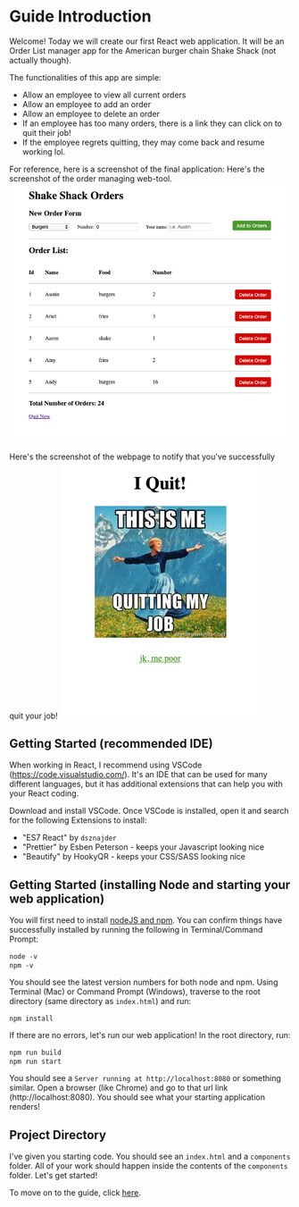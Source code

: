 # Guide Introduction

Welcome! Today we will create our first React web application. It will be an Order List manager app for the American burger chain Shake Shack (not actually though).

The functionalities of this app are simple:

- Allow an employee to view all current orders
- Allow an employee to add an order
- Allow an employee to delete an order
- If an employee has too many orders, there is a link they can click on to quit their job!
- If the employee regrets quitting, they may come back and resume working lol.

For reference, here is a screenshot of the final application:
Here's the screenshot of the order managing web-tool.
![Screenshot_Final_Home](../images/screenshot_final_home.png)

Here's the screenshot of the webpage to notify that you've successfully quit your job!
![Screenshot_Final_Quit](../images/screenshot_final_quit.png)

## Getting Started (recommended IDE)

When working in React, I recommend using VSCode (https://code.visualstudio.com/).
It's an IDE that can be used for many different languages, but it has additional extensions that can help you with your React coding.

Download and install VSCode. Once VSCode is installed, open it and search for the following Extensions to install:

- "ES7 React" by `dsznajder`
- "Prettier" by Esben Peterson - keeps your Javascript looking nice
- "Beautify" by HookyQR - keeps your CSS/SASS looking nice

## Getting Started (installing Node and starting your web application)

You will first need to install [nodeJS and npm](https://www.npmjs.com/get-npm).
You can confirm things have successfully installed by running the following in Terminal/Command Prompt:

```unix
node -v
npm -v
```

You should see the latest version numbers for both node and npm. Using Terminal (Mac) or Command Prompt (Windows), traverse to the root directory (same directory as `index.html`) and run:

```unix
npm install
```

If there are no errors, let's run our web application! In the root directory, run:

```unix
npm run build
npm run start
```

You should see a `Server running at http://localhost:8080` or something similar.
Open a browser (like Chrome) and go to that url link (http://localhost:8080). You should see what your starting application renders!

## Project Directory

I've given you starting code. You should see an `index.html` and a `components` folder. All of your work should happen inside the contents of the `components` folder. Let's get started!

To move on to the guide, click [here](./01_prerequisites.md).

